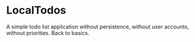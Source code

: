 LocalTodos
==========

A simple todo list application without persistence, without user accounts, without priorities. Back to basics.
